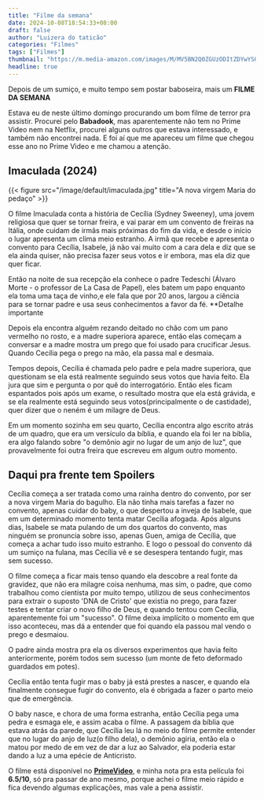 ```yaml
---
title: "Filme da semana"
date: 2024-10-08T18:54:33+08:00
draft: false
author: "Luizera do taticão"
categories: "Filmes"
tags: ["Filmes"]
thumbnail: "https://m.media-amazon.com/images/M/MV5BN2Q0ZGUzODItZDYwYS00MjE0LWI5YWQtMGM3MjdmMDZkZGY5XkEyXkFqcGdeQTNwaW5nZXN0._V1_.jpg"
headline: true
---
```

Depois de um sumiço, e muito tempo sem postar baboseira, mais um **FILME DA SEMANA**
<!--more-->

Estava eu de neste último domingo procurando um bom filme de terror pra assistir. Procurei pelo **Babadook**, mas aparentemente não tem no Prime Video nem na Netflix, procurei alguns outros que estava interessado, e também não encontrei nada. E foi aí que me apareceu um filme que chegou esse ano no Prime Video e me chamou a atenção.

## Imaculada (2024)

{{< figure src="/image/default/imaculada.jpg" title="A nova virgem Maria do pedaço" >}}

O filme Imaculada conta a história de Cecília (Sydney Sweeney), uma jovem religiosa que quer se tornar freira, e vai parar em um convento de freiras na Itália, onde cuidam de irmãs mais próximas do fim da vida, e desde o início o lugar apresenta um clima meio estranho. A irmã que recebe e apresenta o convento para Cecília, Isabele,  já não vai muito com a cara dela e diz que se ela ainda quiser, não precisa fazer seus votos e ir embora, mas ela diz que quer ficar.

Então na noite de sua recepção ela conhece o padre Tedeschi (Álvaro Morte - o professor de La Casa de Papel), eles batem um papo enquanto ela toma uma taça de vinho,e ele fala que por 20 anos, largou a ciência para se tornar padre e usa seus conhecimentos a favor da fé. **Detalhe importante

Depois ela encontra alguém rezando deitado no chão com um pano vermelho no rosto, e a madre superiora aparece, então elas começam a conversar e a madre mostra um prego que foi usado para crucificar Jesus. Quando Cecília pega o prego na mão, ela passa mal e desmaia.

Tempos depois, Cecília é chamada pelo padre e pela madre superiora, que questionam se ela está realmente seguindo seus votos que havia feito. Ela jura que sim e pergunta o por quê do interrogatório. Então eles ficam espantados pois após um exame, o resultado mostra que ela está grávida, e se ela realmente está seguindo seus votos(principalmente o de castidade), quer dizer que o neném é um milagre de Deus.

Em um momento sozinha em seu quarto, Cecília encontra algo escrito atrás de um quadro, que era um versículo da bíblia, e quando ela foi ler na bíblia, era algo falando sobre "o demônio agir no lugar de um anjo de luz", que provavelmente foi outra freira que escreveu em algum outro momento.

## Daqui pra frente tem Spoilers

Cecília começa a ser tratada como uma rainha dentro do convento, por ser a nova virgem Maria do bagulho. Ela não tinha mais tarefas a fazer no convento, apenas cuidar do baby, o que despertou a inveja de Isabele, que em um determinado momento tenta matar Cecília afogada. Após alguns dias, Isabele se mata pulando de um dos quartos do convento, mas ninguém se pronuncia sobre isso, apenas Guen, amiga de Cecília, que começa a achar tudo isso muito estranho. E logo o pessoal do convento dá um sumiço na fulana, mas Cecília vê e se desespera tentando fugir, mas sem sucesso.

O filme começa a ficar mais tenso quando ela descobre a real fonte da gravidez, que não era milagre coisa nenhuma, mas sim, o padre, que como trabalhou como cientista por muito tempo, utilizou de seus conhecimentos para extrair o suposto 'DNA de Cristo' que existia no prego, para fazer testes e tentar criar o novo filho de Deus, e quando tentou com Cecília, aparentemente foi um  "sucesso". O filme deixa implícito o momento em que isso aconteceu, mas dá a entender que foi quando ela passou mal vendo o prego e desmaiou.

O padre ainda mostra pra ela os diversos experimentos que havia feito anteriormente, porém todos sem sucesso (um monte de feto deformado guardados em potes).

Cecília então tenta fugir mas o baby já está prestes a nascer, e quando ela finalmente consegue fugir do convento, ela é obrigada a fazer o parto meio que de emergência.

O baby nasce, e chora de uma forma estranha, então Cecília pega uma pedra e esmaga ele, e assim acaba o filme. A passagem da bíblia que estava atrás da parede, que Cecília leu lá no meio do filme permite entender que no lugar do anjo de luz(o filho dela), o demônio agiria, então ela o matou por medo de em vez de dar a luz ao Salvador, ela poderia estar dando a luz a uma epécie de Anticristo.

O filme está disponível no **[PrimeVideo](https://www.primevideo.com/-/pt/detail/IMACULADA/0QHGH4YU7TBUMSZMDRHTHLVZ1L)**, e minha nota pra esta película foi **6.5/10**, só pra passar de ano mesmo, porque achei o filme meio rápido e fica devendo algumas explicações, mas vale a pena assistir.